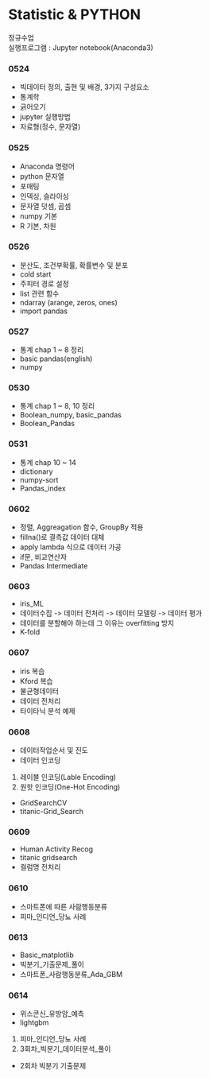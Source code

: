 # Statistic & PYTHON   
정규수업   
실행프로그램 : Jupyter notebook(Anaconda3)    
   
### 0524   
- 빅데이터 정의, 출현 및 배경, 3가지 구성요소   
- 통계학   
- 긁어오기   
- jupyter 실행방법   
- 자료형(정수, 문자열)   

### 0525   
- Anaconda 명령어   
- python 문자열   
- 포매팅   
- 인덱싱, 슬라이싱   
- 문자열 덧셈, 곱셈   
- numpy 기본   
- R 기본, 차원   
    
### 0526
- 분산도, 조건부확률, 확률변수 및 분포
- cold start
- 주피터 경로 설정
- list 관련 함수
- ndarray (arange, zeros, ones)
- import pandas

### 0527
- 통계 chap 1 ~ 8 정리
- basic pandas(english)
- numpy

### 0530
- 통계 chap 1 ~ 8, 10 정리
- Boolean_numpy, basic_pandas
- Boolean_Pandas

### 0531
* 통계 chap 10 ~ 14
* dictionary
* numpy-sort   
* Pandas_index
   
### 0602
* 정렬, Aggreagation 함수, GroupBy 적용
* fillna()로 결측값 데이터 대체
* apply lambda 식으로 데이터 가공
* if문, 비교연산자
* Pandas Intermediate

### 0603
* iris_ML
* 데이터수집 -> 데이터 전처리 -> 데이터 모델링 -> 데이터 평가
* 데이터를 분할해야 하는데 그 이유는 overfitting 방지
* K-fold
    
### 0607
* iris 복습
* Kford 복습
* 불균형데이터
* 데이터 전처리
* 타이타닉 분석 예제   

### 0608
* 데이터작업순서 및 진도
* 데이터 인코딩
1) 레이블 인코딩(Lable Encoding)
2) 원핫 인코딩(One-Hot Encoding)
* GridSearchCV
* titanic-Grid_Search    

### 0609
* Human Activity Recog
* titanic gridsearch
* 컬럼명 전처리   

### 0610
* 스마트폰에 따른 사람행동분류
* 피마_인디언_당뇨 사례

### 0613
* Basic_matplotlib
* 빅분기_기출문제_풀이
* 스마트폰_사람행동분류_Ada_GBM

### 0614
* 위스콘신_유방암_예측
* lightgbm
1) 피마_인디언_당뇨 사례
2) 3회차_빅분기_데이터분석_풀이
* 2회차 빅분기 기출문제
